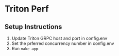# Triton Perf

## Setup Instructions

1. Update Triton GRPC host and port in config.env
2. Set the prferred concurrency number in config.env
3. Run `make app`